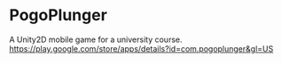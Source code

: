 # PogoPlunger

A Unity2D mobile game for a university course.
https://play.google.com/store/apps/details?id=com.pogoplunger&gl=US
